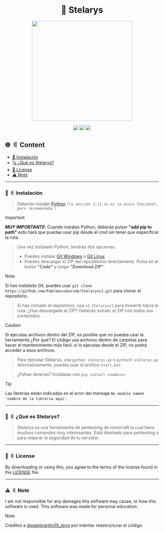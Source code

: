 <a id="top"></a>

#

<h1 align="center">
👀 Stelarys
</h1>

<p align="center"> 
  <kbd>
<img src="https://i.imgur.com/evMWsZe.png" width="328"></img>
  </kbd>
</p>

<p align="center">
<img src="https://img.shields.io/github/last-commit/Pabloescobarxde/Stelarysv1?style=flat">
<img src="https://img.shields.io/github/stars/Pabloescobarxde/Stelarysv1?color=brightgreen">
<img src="https://img.shields.io/github/forks/Pabloescobarxde/Stelarysv1?color=brightgreen">
</p>


## 🌐 〢 Content

- [📁 Instalación](#install)
- [🔍 ¿Qué es Stelarys?](#whatis)
- [📜 License](#license)
- [⚠️ Note](#note)
<a id="install"></a>

---

### 📁  〢 Instalación

> Deberás instalar [Python](https://www.python.org/downloads/release/python-3110/) `(la versión 3.11 no es la única funcional, pero recomendada.)`

> [!IMPORTANT]
> ***MUY IMPORTANTE***: Cuando instales Python, deberás pulsar **"add pip to path"** esto hará que puedas usar pip desde el cmd sin tener que especificar la ruta.

> Una vez instalado Python, tendrás dos opciones:
> + Puedes instalar [Git Windows](https://git-scm.com/downloads/win) o [Git Linux](https://git-scm.com/book/en/v2/Getting-Started-Installing-Git)
> + Puedes descargar el ZIP del reposititorio directamente. Pulsa en el botón **"Code"** y luego **"Download ZIP"**.

> [!NOTE]
> Si has instalado Git, puedes usar `git clone https://github.com/Pabloescobarxde/Stelarysv1.git` para clonar el repositorio.
 
> Si has clonado el repositorio, usa `cd Stelarysv1` para moverte hacia la ruta.
> ¿Has descargado el ZIP? Deberás extraer el ZIP con todos sus contenidos.

> [!CAUTION]
> Si ejecutas archivos dentro del ZIP, es posible que no puedas usar la herramienta
> ¿Por qué? El código usa archivos dentro de carpetas para hacer el mantenimiento más facil, si lo ejecutas desde el ZIP, no podrá acceder a esos archivos.

> Para ejecutar Stelarys, usa `python stelarys.py` o `python3 stelarys.py`
> Alternativamente, puedes usar el archivo `start.bat`.

> ¿Faltan librerías? Instálalas con `pip install <nombre>`.

> [!TIP]
> Las librerías están indicadas en el error del mensaje `No module named 'nombre de la librería aquí'`.

<a id="whatis"></a>

---

### 🔎 〢 ¿Qué es Stelarys?

> Stelarys es una herramienta de pentesting de minecraft la cual tiene muchos comandos muy interesantes. Está diseñado para pentesting o para mejorar la seguridad de tu servidor.

<a id="license"></a>

---

### 📜 〢 License

By downloading or using this, you agree to the terms of the license found in the [LICENSE](https://github.com/Pabloescobarxde/Stelarysv1/blob/main/LICENSE) file.
<a id="note"></a>

---

### ⚠️ 〢 Note

I am not responsible for any damages this software may cause, or how this software is used. This software was made for personal education.

> [!NOTE]
> Créditos a [@pepitogrillo05_term](https://t.me/pepitogrillo05) por intentar reestructurar el código.

